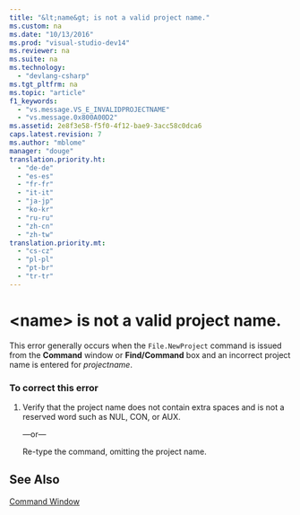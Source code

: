 ```yaml
---
title: "&lt;name&gt; is not a valid project name."
ms.custom: na
ms.date: "10/13/2016"
ms.prod: "visual-studio-dev14"
ms.reviewer: na
ms.suite: na
ms.technology: 
  - "devlang-csharp"
ms.tgt_pltfrm: na
ms.topic: "article"
f1_keywords: 
  - "vs.message.VS_E_INVALIDPROJECTNAME"
  - "vs.message.0x800A00D2"
ms.assetid: 2e8f3e58-f5f0-4f12-bae9-3acc58c0dca6
caps.latest.revision: 7
ms.author: "mblome"
manager: "douge"
translation.priority.ht: 
  - "de-de"
  - "es-es"
  - "fr-fr"
  - "it-it"
  - "ja-jp"
  - "ko-kr"
  - "ru-ru"
  - "zh-cn"
  - "zh-tw"
translation.priority.mt: 
  - "cs-cz"
  - "pl-pl"
  - "pt-br"
  - "tr-tr"
---
```

# &lt;name&gt; is not a valid project name.
This error generally occurs when the `File.NewProject` command is issued from the **Command** window or **Find/Command** box and an incorrect project name is entered for *projectname*.  
  
### To correct this error  
  
1.  Verify that the project name does not contain extra spaces and is not a reserved word such as NUL, CON, or AUX.  
  
     —or—  
  
     Re-type the command, omitting the project name.  
  
## See Also  
 [Command Window](../reference/command-window.md)